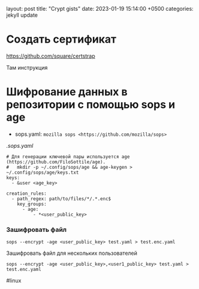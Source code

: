 layout: post
title:  "Crypt gists"
date: 2023-01-19 15:14:00 +0500
categories: jekyll update


# Создать сертификат

https://github.com/square/certstrap

Там инструкция

# Шифрование данных в репозитории с помощью sops и age

* sops.yaml: `mozilla sops <https://github.com/mozilla/sops>`

*.sops.yaml*
```
# Для генерации ключевой пары используется age (https://github.com/FiloSottile/age).
#   mkdir -p ~/.config/sops/age && age-keygen > ~/.config/sops/age/keys.txt
keys:
  - &user <age_key>

creation_rules:
  - path_regex: path/to/files/*/.*.enc$
    key_groups:
      - age:
          - *<user_public_key>
```

### Зашифровать файл

```
sops --encrypt -age <user_public_key> test.yaml > test.enc.yaml
```

Зашифровать файл для нескольких пользователей
```
sops --encrypt -age <user_public_key>,<user1_public_key> test.yaml > test.enc.yaml
```

<!-- :public: -->
#linux
